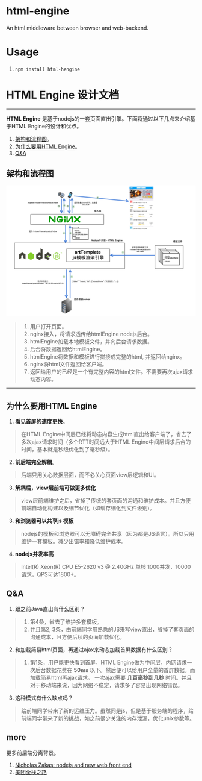 # html-engine
An html middleware between browser and web-backend.

# Usage
1. `npm install html-hengine`

# HTML Engine 设计文档
-------------

**HTML Engine** 是基于nodejs的一套页面直出引擎。下面将通过以下几点来介绍基于HTML Engine的设计和优点。

1. [架构和流程图](#架构和流程图)。
2. [为什么要用HTML Engine](#为什么要用html-engine)。
3. [Q&A](#qa)


## 架构和流程图
![HTML Engine](images/htmlEngine.png?raw=true)

> 1. 用户打开页面。
> 2. nginx接入，将请求透传给htmlEngine nodejs后台。
> 3. htmlEngine加载本地模板文件，并向后台请求数据。
> 4. 后台将数据返回给htmlEngine。
> 5. htmlEngine将数据和模板进行拼接成完整的html, 并返回给nginx。
> 6. nginx将html文件返回给客户端。
> 7. 返回给用户的已经是一个有完整内容的html文件。不需要再次ajax请求动态内容。

----------

## 为什么要用HTML Engine
1. **看见首屏的速度更快**。
> 在HTML Engine中间层已经将动态内容生成html直出给客户端了，省去了多次ajax请求时间（多个RTT时间远大于HTML Engine中间层请求后台的时间，基本就是秒级优化到了毫秒级）。

2. **前后端完全解耦**。
> 后端只用关心数据层面，而不必关心页面view层逻辑和UI。

3. **解耦后，view层前端可做更多优化**
> view层前端维护之后，省掉了传统的套页面的沟通和维护成本。并且方便前端自动化构建以及细节优化（如缓存细化到文件级别)。

3. **和浏览器可以共享js 模板**
> nodejs的模板和浏览器可以无障碍完全共享（因为都是JS语言）。所以只用维护一套模板。减少出错率和降低维护成本。

4. **nodejs并发率高**
> Intel(R) Xeon(R) CPU E5-2620 v3 @ 2.40GHz 单核 1000并发，10000请求，QPS可达1800+。

## Q&A
1. 跟之前Java直出有什么区别？
> 1. 第4条，省去了维护多套模板。
> 2. 并且第2, 3条，由前端同学用熟悉的JS来写view直出，省掉了套页面的沟通成本，且方便后续的页面加载优化。

2. 和加载简易html页面，再通过ajax来动态加载首屏数据有什么区别？
> 1. 第1条，用户能更快看到首屏。HTML Engine做为中间层，内网请求一次后台数据花费在 **50ms** 以下。然后便可以给用户全量的首屏数据。而加载简易html再ajax请求。 一次ajax需要 **几百毫秒到几秒** 时间。并且对于移动端来说，因为网络不稳定，请求多了容易出现网络错误。

3. 这种模式有什么缺点吗？
> 给前端同学带来了新的运维压力。虽然同是js，但是基于服务端的程序，给前端同学带来了新的挑战，如之前很少关注的内存泄漏，优化unix参数等。

## more
更多前后端分离背景。

1. [Nicholas Zakas: nodejs and new web front end](http://www.nczonline.net/blog/2013/10/07/node-js-and-the-new-web-front-end/)
2. [美团全栈之路](http://mp.weixin.qq.com/s?__biz=MzAxNjAzMTQyMA==&mid=207597914&idx=1&sn=3496b37d4f080accaea18e96afef0dec&scene=5#rd)

